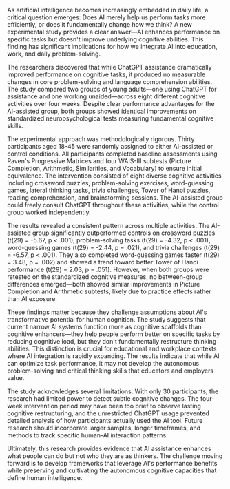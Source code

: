 As artificial intelligence becomes increasingly embedded in daily life, a critical question emerges: Does AI merely help us perform tasks more efficiently, or does it fundamentally change how we think? A new experimental study provides a clear answer—AI enhances performance on specific tasks but doesn't improve underlying cognitive abilities. This finding has significant implications for how we integrate AI into education, work, and daily problem-solving.

The researchers discovered that while ChatGPT assistance dramatically improved performance on cognitive tasks, it produced no measurable changes in core problem-solving and language comprehension abilities. The study compared two groups of young adults—one using ChatGPT for assistance and one working unaided—across eight different cognitive activities over four weeks. Despite clear performance advantages for the AI-assisted group, both groups showed identical improvements on standardized neuropsychological tests measuring fundamental cognitive skills.

The experimental approach was methodologically rigorous. Thirty participants aged 18-45 were randomly assigned to either AI-assisted or control conditions. All participants completed baseline assessments using Raven's Progressive Matrices and four WAIS-III subtests (Picture Completion, Arithmetic, Similarities, and Vocabulary) to ensure initial equivalence. The intervention consisted of eight diverse cognitive activities including crossword puzzles, problem-solving exercises, word-guessing games, lateral thinking tasks, trivia challenges, Tower of Hanoi puzzles, reading comprehension, and brainstorming sessions. The AI-assisted group could freely consult ChatGPT throughout these activities, while the control group worked independently.

The results revealed a consistent pattern across multiple activities. The AI-assisted group significantly outperformed controls on crossword puzzles (t(29) = -5.67, p < .001), problem-solving tasks (t(29) = -4.32, p < .001), word-guessing games (t(29) = -2.44, p = .021), and trivia challenges (t(29) = -6.57, p < .001). They also completed word-guessing games faster (t(29) = 3.48, p = .002) and showed a trend toward better Tower of Hanoi performance (t(29) = 2.03, p = .051). However, when both groups were retested on the standardized cognitive measures, no between-group differences emerged—both showed similar improvements in Picture Completion and Arithmetic subtests, likely due to practice effects rather than AI exposure.

These findings matter because they challenge assumptions about AI's transformative potential for human cognition. The study suggests that current narrow AI systems function more as cognitive scaffolds than cognitive enhancers—they help people perform better on specific tasks by reducing cognitive load, but they don't fundamentally restructure thinking abilities. This distinction is crucial for educational and workplace contexts where AI integration is rapidly expanding. The results indicate that while AI can optimize task performance, it may not develop the autonomous problem-solving and critical thinking skills that educators and employers value.

The study acknowledges several limitations. With only 30 participants, the research had limited power to detect subtle cognitive changes. The four-week intervention period may have been too brief to observe lasting cognitive restructuring, and the unrestricted ChatGPT usage prevented detailed analysis of how participants actually used the AI tool. Future research should incorporate larger samples, longer timeframes, and methods to track specific human-AI interaction patterns.

Ultimately, this research provides evidence that AI assistance enhances what people can do but not who they are as thinkers. The challenge moving forward is to develop frameworks that leverage AI's performance benefits while preserving and cultivating the autonomous cognitive capacities that define human intelligence.